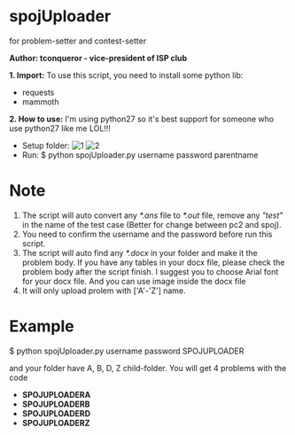 # spojUploader
for problem-setter and contest-setter

**Author: tconqueror - vice-president of ISP club**

**1. Import:**
To use this script, you need to install some python lib:
- requests
- mammoth

**2. How to use:**
I'm using python27 so it's best support for someone who use python27 like me LOL!!!
- Setup folder:
		![1](https://user-images.githubusercontent.com/52455578/71508597-e89f3f00-28ba-11ea-8d88-7625ea48c7ce.png)
		![2](https://user-images.githubusercontent.com/52455578/71508639-12586600-28bb-11ea-8cf8-8974a6903081.png)
- Run:
		$ python spojUploader.py username password parentname
# Note
1. The script will auto convert any *\*.ans* file to *\*.out* file, remove any *"test"* in the name of the test case (Better for change between pc2 and spoj).
2. You need to confirm the username and the password before run this script.
3. The script will auto find any *\*.docx* in your folder and make it the problem body. If you have any tables in your docx file, please check the problem body after the script finish. I suggest you to choose Arial font for your docx file. And you can use image inside the docx file
4.  It will only upload prolem with ['A'-'Z'] name.

# Example
$ python spojUploader.py username password SPOJUPLOADER 

and your folder have A, B, D, Z child-folder. You will get 4 problems with the code 
- **SPOJUPLOADERA** 
- **SPOJUPLOADERB** 
- **SPOJUPLOADERD**
- **SPOJUPLOADERZ**
